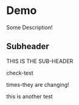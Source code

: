 # Demo

Some Description!


## Subheader 

THIS IS THE SUB-HEADER



check-test

times-they are changing!

this is another test